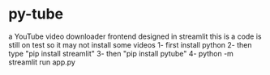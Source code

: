 # py-tube
a YouTube video downloader frontend designed in streamlit
 this is a code is still on test so it may not install some videos
1- first install python
2- then type "pip install streamlit"
3- then "pip install pytube"
4- python -m streamlit run app.py
